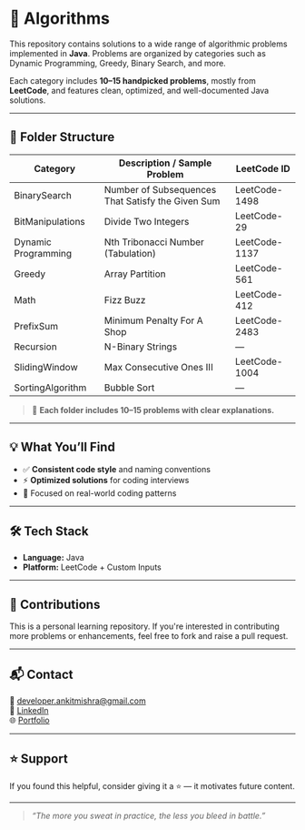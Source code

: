# 🧠 Algorithms

This repository contains solutions to a wide range of algorithmic problems implemented in **Java**. Problems are organized by categories such as Dynamic Programming, Greedy, Binary Search, and more.

Each category includes **10–15 handpicked problems**, mostly from **LeetCode**, and features clean, optimized, and well-documented Java solutions.

---

## 📂 Folder Structure

| Category                   | Description / Sample Problem                        | LeetCode ID     |
|---------------------------|-----------------------------------------------------|-----------------|
| BinarySearch              | Number of Subsequences That Satisfy the Given Sum   | LeetCode-1498   |
| BitManipulations          | Divide Two Integers                                 | LeetCode-29     |
| Dynamic Programming       | Nth Tribonacci Number (Tabulation)                  | LeetCode-1137   |
| Greedy                    | Array Partition                                     | LeetCode-561    |
| Math                      | Fizz Buzz                                           | LeetCode-412    |
| PrefixSum                 | Minimum Penalty For A Shop                          | LeetCode-2483   |
| Recursion                 | N-Binary Strings                                    | —               |
| SlidingWindow             | Max Consecutive Ones III                            | LeetCode-1004   |
| SortingAlgorithm          | Bubble Sort                                         | —               |

> 🧩 **Each folder includes 10–15 problems with clear explanations.**

---

## 💡 What You’ll Find

- ✅ **Consistent code style** and naming conventions
- ⚡ **Optimized solutions** for coding interviews
- 🧪 Focused on real-world coding patterns

---

## 🛠️ Tech Stack

- **Language:** Java
- **Platform:** LeetCode + Custom Inputs

---

## 🤝 Contributions

This is a personal learning repository. If you're interested in contributing more problems or enhancements, feel free to fork and raise a pull request.

---

## 📬 Contact

📧 developer.ankitmishra@gmail.com  
🔗 [LinkedIn](https://www.linkedin.com/in/ankitmishra-pro)  
🌐 [Portfolio](https://ankitmishra.pro)

---

## ⭐️ Support

If you found this helpful, consider giving it a ⭐️ — it motivates future content.

---

> _“The more you sweat in practice, the less you bleed in battle.”_
